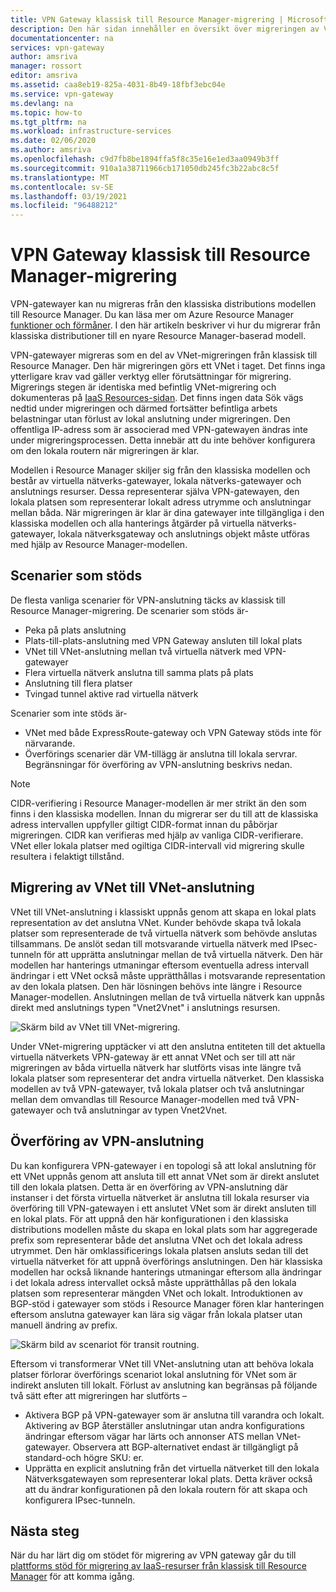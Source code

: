 ```yaml
---
title: VPN Gateway klassisk till Resource Manager-migrering | Microsoft Docs
description: Den här sidan innehåller en översikt över migreringen av VPN Gateway klassisk till Resource Manager.
documentationcenter: na
services: vpn-gateway
author: amsriva
manager: rossort
editor: amsriva
ms.assetid: caa8eb19-825a-4031-8b49-18fbf3ebc04e
ms.service: vpn-gateway
ms.devlang: na
ms.topic: how-to
ms.tgt_pltfrm: na
ms.workload: infrastructure-services
ms.date: 02/06/2020
ms.author: amsriva
ms.openlocfilehash: c9d7fb8be1894ffa5f8c35e16e1ed3aa0949b3ff
ms.sourcegitcommit: 910a1a38711966cb171050db245fc3b22abc8c5f
ms.translationtype: MT
ms.contentlocale: sv-SE
ms.lasthandoff: 03/19/2021
ms.locfileid: "96488212"
---
```

# <a name="vpn-gateway-classic-to-resource-manager-migration"></a>VPN Gateway klassisk till Resource Manager-migrering
VPN-gatewayer kan nu migreras från den klassiska distributions modellen till Resource Manager. Du kan läsa mer om Azure Resource Manager [funktioner och förmåner](../azure-resource-manager/management/overview.md). I den här artikeln beskriver vi hur du migrerar från klassiska distributioner till en nyare Resource Manager-baserad modell. 

VPN-gatewayer migreras som en del av VNet-migreringen från klassisk till Resource Manager. Den här migreringen görs ett VNet i taget. Det finns inga ytterligare krav vad gäller verktyg eller förutsättningar för migrering. Migrerings stegen är identiska med befintlig VNet-migrering och dokumenteras på [IaaS Resources-sidan](../virtual-machines/migration-classic-resource-manager-ps.md). Det finns ingen data Sök vägs nedtid under migreringen och därmed fortsätter befintliga arbets belastningar utan förlust av lokal anslutning under migreringen. Den offentliga IP-adress som är associerad med VPN-gatewayen ändras inte under migreringsprocessen. Detta innebär att du inte behöver konfigurera om den lokala routern när migreringen är klar.  

Modellen i Resource Manager skiljer sig från den klassiska modellen och består av virtuella nätverks-gatewayer, lokala nätverks-gatewayer och anslutnings resurser. Dessa representerar själva VPN-gatewayen, den lokala platsen som representerar lokalt adress utrymme och anslutningar mellan båda. När migreringen är klar är dina gatewayer inte tillgängliga i den klassiska modellen och alla hanterings åtgärder på virtuella nätverks-gatewayer, lokala nätverksgateway och anslutnings objekt måste utföras med hjälp av Resource Manager-modellen.

## <a name="supported-scenarios"></a>Scenarier som stöds
De flesta vanliga scenarier för VPN-anslutning täcks av klassisk till Resource Manager-migrering. De scenarier som stöds är-

* Peka på plats anslutning
* Plats-till-plats-anslutning med VPN Gateway ansluten till lokal plats
* VNet till VNet-anslutning mellan två virtuella nätverk med VPN-gatewayer
* Flera virtuella nätverk anslutna till samma plats på plats
* Anslutning till flera platser
* Tvingad tunnel aktive rad virtuella nätverk

Scenarier som inte stöds är-  

* VNet med både ExpressRoute-gateway och VPN Gateway stöds inte för närvarande.
* Överförings scenarier där VM-tillägg är anslutna till lokala servrar. Begränsningar för överföring av VPN-anslutning beskrivs nedan.

> [!NOTE]
> CIDR-verifiering i Resource Manager-modellen är mer strikt än den som finns i den klassiska modellen. Innan du migrerar ser du till att de klassiska adress intervallen uppfyller giltigt CIDR-format innan du påbörjar migreringen. CIDR kan verifieras med hjälp av vanliga CIDR-verifierare. VNet eller lokala platser med ogiltiga CIDR-intervall vid migrering skulle resultera i felaktigt tillstånd.
> 
> 

## <a name="vnet-to-vnet-connectivity-migration"></a>Migrering av VNet till VNet-anslutning
VNet till VNet-anslutning i klassiskt uppnås genom att skapa en lokal plats representation av det anslutna VNet. Kunder behövde skapa två lokala platser som representerade de två virtuella nätverk som behövde anslutas tillsammans. De anslöt sedan till motsvarande virtuella nätverk med IPsec-tunneln för att upprätta anslutningar mellan de två virtuella nätverk. Den här modellen har hanterings utmaningar eftersom eventuella adress intervall ändringar i ett VNet också måste upprätthållas i motsvarande representation av den lokala platsen. Den här lösningen behövs inte längre i Resource Manager-modellen. Anslutningen mellan de två virtuella nätverk kan uppnås direkt med anslutnings typen "Vnet2Vnet" i anslutnings resursen. 

![Skärm bild av VNet till VNet-migrering.](./media/vpn-gateway-migration/migration1.png)

Under VNet-migrering upptäcker vi att den anslutna entiteten till det aktuella virtuella nätverkets VPN-gateway är ett annat VNet och ser till att när migreringen av båda virtuella nätverk har slutförts visas inte längre två lokala platser som representerar det andra virtuella nätverket. Den klassiska modellen av två VPN-gatewayer, två lokala platser och två anslutningar mellan dem omvandlas till Resource Manager-modellen med två VPN-gatewayer och två anslutningar av typen Vnet2Vnet.

## <a name="transit-vpn-connectivity"></a>Överföring av VPN-anslutning
Du kan konfigurera VPN-gatewayer i en topologi så att lokal anslutning för ett VNet uppnås genom att ansluta till ett annat VNet som är direkt anslutet till den lokala platsen. Detta är en överföring av VPN-anslutning där instanser i det första virtuella nätverket är anslutna till lokala resurser via överföring till VPN-gatewayen i ett anslutet VNet som är direkt ansluten till en lokal plats. För att uppnå den här konfigurationen i den klassiska distributions modellen måste du skapa en lokal plats som har aggregerade prefix som representerar både det anslutna VNet och det lokala adress utrymmet. Den här omklassificerings lokala platsen ansluts sedan till det virtuella nätverket för att uppnå överförings anslutningen. Den här klassiska modellen har också liknande hanterings utmaningar eftersom alla ändringar i det lokala adress intervallet också måste upprätthållas på den lokala platsen som representerar mängden VNet och lokalt. Introduktionen av BGP-stöd i gatewayer som stöds i Resource Manager fören klar hanteringen eftersom anslutna gatewayer kan lära sig vägar från lokala platser utan manuell ändring av prefix.

![Skärm bild av scenariot för transit routning.](./media/vpn-gateway-migration/migration2.png)

Eftersom vi transformerar VNet till VNet-anslutning utan att behöva lokala platser förlorar överförings scenariot lokal anslutning för VNet som är indirekt ansluten till lokalt. Förlust av anslutning kan begränsas på följande två sätt efter att migreringen har slutförts – 

* Aktivera BGP på VPN-gatewayer som är anslutna till varandra och lokalt. Aktivering av BGP återställer anslutningar utan andra konfigurations ändringar eftersom vägar har lärts och annonser ATS mellan VNet-gatewayer. Observera att BGP-alternativet endast är tillgängligt på standard-och högre SKU: er.
* Upprätta en explicit anslutning från det virtuella nätverket till den lokala Nätverksgatewayen som representerar lokal plats. Detta kräver också att du ändrar konfigurationen på den lokala routern för att skapa och konfigurera IPsec-tunneln.

## <a name="next-steps"></a>Nästa steg
När du har lärt dig om stödet för migrering av VPN gateway går du till [plattforms stöd för migrering av IaaS-resurser från klassisk till Resource Manager](../virtual-machines/migration-classic-resource-manager-ps.md) för att komma igång.